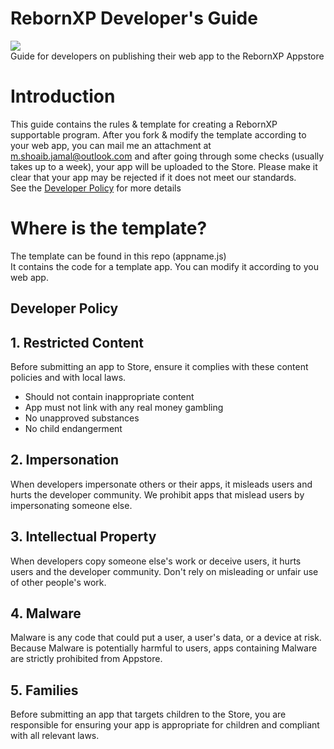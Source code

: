 # RebornXP Developer's Guide
![](https://ahrefs.com/blog/wp-content/uploads/2020/06/blog-javascript-seo-400x200.png)
<br>Guide for developers on publishing their web app to the RebornXP Appstore

# Introduction
This guide contains the rules & template for creating a RebornXP supportable program. After you fork & modify the template according to your web app, you can mail me an attachment at [m.shoaib.jamal@outlook.com](m.shoaib.jamal@outlook.com) and after going through some checks (usually takes up to a week), your app will be uploaded to the Store. Please make it clear that your app may be rejected if it does not meet our standards.<br>See the [Developer Policy](#dev-policy) for more details

# Where is the template?
The template can be found in this repo (appname.js)<br>
It contains the code for a template app. You can modify it according to you web app. 

<h2 id="dev-policy">
Developer Policy
</h2>

## 1. Restricted Content
Before submitting an app to Store, ensure it complies with these content policies and with local laws. 
- Should not contain inappropriate content
- App must not link with any real money gambling
- No unapproved substances
- No child endangerment
## 2. Impersonation
When developers impersonate others or their apps, it misleads users and hurts the developer community. We prohibit apps that mislead users by impersonating someone else.
## 3. Intellectual Property
When developers copy someone else's work or deceive users, it hurts users and the developer community. Don't rely on misleading or unfair use of other people's work.
## 4. Malware
Malware is any code that could put a user, a user's data, or a device at risk. Because Malware is potentially harmful to users, apps containing Malware are strictly prohibited from Appstore.
## 5. Families
Before submitting an app that targets children to the Store, you are responsible for ensuring your app is appropriate for children and compliant with all relevant laws.
